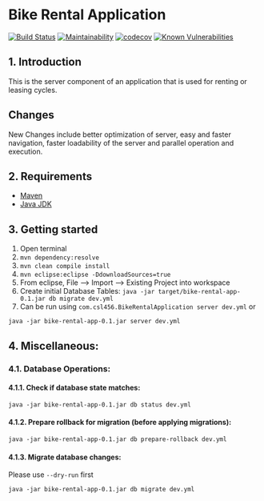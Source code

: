 # Bike Rental Application
[![Build Status](https://travis-ci.com/adityagupta1089/Bike-Rental-App.svg?token=4v3vJQcDSzzVad8yn6JN&branch=master)](https://travis-ci.com/adityagupta1089/Bike-Rental-App)
[![Maintainability](https://api.codeclimate.com/v1/badges/7eafcae08a876b764447/maintainability)](https://codeclimate.com/github/adityagupta1089/Bike-Rental-App/maintainability)
[![codecov](https://codecov.io/gh/adityagupta1089/Bike-Rental-App/branch/master/graph/badge.svg)](https://codecov.io/gh/adityagupta1089/Bike-Rental-App)
[![Known Vulnerabilities](https://snyk.io/test/github/adityagupta1089/Bike-Rental-App/badge.svg)](https://snyk.io/test/github/adityagupta1089/Bike-Rental-App) 

## 1. Introduction 
This is the server component of an application that is used for renting or leasing cycles. 
## Changes
New Changes include better optimization of server, easy and faster navigation, faster loadability of the server and parallel operation and execution.

## 2. Requirements
- [Maven](https://maven.apache.org/)
- [Java JDK](https://www.oracle.com/technetwork/java/javase/downloads/index.html)

## 3. Getting started
1. Open terminal
2. `mvn dependency:resolve`
3. `mvn clean compile install`
4. `mvn eclipse:eclipse -DdownloadSources=true`
5. From eclipse, File –> Import –> Existing Project into workspace
6. Create initial Database Tables: `java -jar target/bike-rental-app-0.1.jar db migrate dev.yml`
7. Can be run using `com.csl456.BikeRentalApplication server dev.yml` or
```
java -jar bike-rental-app-0.1.jar server dev.yml
```

## 4. Miscellaneous:

### 4.1. Database Operations:

#### 4.1.1. Check if database state matches:
```
java -jar bike-rental-app-0.1.jar db status dev.yml
```

#### 4.1.2. Prepare rollback for migration (before applying migrations):
```
java -jar bike-rental-app-0.1.jar db prepare-rollback dev.yml
```

#### 4.1.3. Migrate database changes:
Please use `--dry-run` first

```
java -jar bike-rental-app-0.1.jar db migrate dev.yml
```

